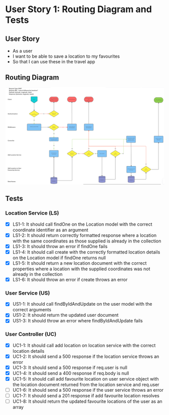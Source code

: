 # User Story 1: Routing Diagram and Tests

## User Story

- As a user
- I want to be able to save a location to my favourites
- So that I can use these in the travel app

## Routing Diagram

![User story 1 Routing diagram](./images/user-story-1-routing-diagram.PNG)

## Tests

### Location Service (LS)

- [x] LS1-1: It should call findOne on the Location model with the correct coordinate identifier as an argument
- [x] LS1-2: It should return correctly formatted response where a location with the same coordinates as those supplied is already in the collection
- [x] LS1-3: It should throw an error if findOne fails
- [x] LS1-4: It should call create with the correctly formatted location details on the Location model if findOne returns null
- [x] LS1-5: It should return a new location document with the correct properties where a location with the supplied coordinates was not already in the collection
- [x] LS1-6: It should throw an error if create throws an error

### User Service (US)

- [x] US1-1: It should call findByIdAndUpdate on the user model with the correct arguments
- [x] US1-2: It should return the updated user document
- [x] US1-3: It should throw an error where findByIdAndUpdate fails

### User Controller (UC)

- [x] UC1-1: It should call add location on location service with the correct location details
- [x] UC1-2: It should send a 500 response if the location service throws an error
- [x] UC1-3: It should send a 500 response if req.user is null
- [x] UC1-4: It should send a 400 response if req.body is null
- [x] UC1-5: It should call add favourite location on user service object with the location document returned from the location service and req.user
- [ ] UC1-6: It should send a 500 response if the user service throws an error
- [ ] UC1-7: It should send a 201 response if add favourite location resolves
- [ ] UC1-8: It should return the updated favourite locations of the user as an array
